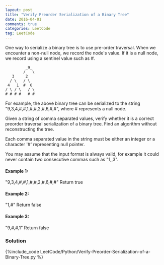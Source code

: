 ```yaml
---
layout: post
title: "Verify Preorder Serialization of a Binary Tree"
date: 2016-04-01
comments: true
categories: LeetCode
tag: LeetCode
---
```


One way to serialize a binary tree is to use pre-order traversal. When we encounter a non-null node, we record the node's value. If it is a null node, we record using a sentinel value such as #.
```
         _9_
        /   \
   3     2
  / \   / \
 4   1  #  6
/ \ / \   / \
# # # #   # #
```

For example, the above binary tree can be serialized to the string "9,3,4,#,#,1,#,#,2,#,6,#,#", where # represents a null node.

Given a string of comma separated values, verify whether it is a correct preorder traversal serialization of a binary tree. Find an algorithm without reconstructing the tree.

Each comma separated value in the string must be either an integer or a character '#' representing null pointer.

You may assume that the input format is always valid, for example it could never contain two consecutive commas such as "1,,3".

<!--more-->
#### Example 1:
"9,3,4,#,#,1,#,#,2,#,6,#,#"
Return true

#### Example 2:
"1,#"
Return false

#### Example 3:
"9,#,#,1"
Return false

### Solution

{%include_code LeetCode/Python/Verify-Preorder-Serialization-of-a-Binary-Tree.py %}
